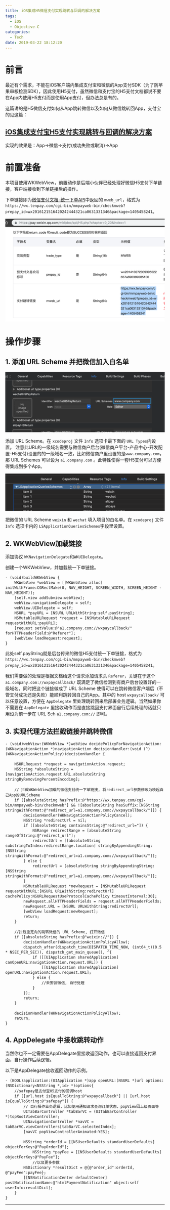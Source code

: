 ```yaml
---
title: iOS集成H5微信支付实现跳转与回调的解决方案
tags:
  - iOS
  - Objective-C
categories:
  - Tech
date: 2019-03-22 18:12:20
---
```

# 前言

最近有个需求，不能在iOS客户端内集成支付宝和微信的App支付SDK（为了防苹果审核检测SDK），因此使用H5支付，虽然微信和支付宝的H5支付文档都说不要在App内使用H5支付而是使用App支付，但办法总是有的。

这篇讲的是H5微信支付如何从App跳转微信以及如何从微信跳转回App，支付宝的见这篇：

## [iOS集成支付宝H5支付实现跳转与回调的解决方案](https://paaatrick.com/ios-wxpay-h5-solution/)

实现的效果是：App→微信→支付(成功失败或取消)→App


<!-- more -->

# 前置准备

本项目使用WKWebView，前置动作是后端小伙伴已经处理好微信H5支付下单链接，客户端接收到下单链接后的操作。

下单链接即为[微信支付文档-统一下单API](https://pay.weixin.qq.com/wiki/doc/api/H5.php?chapter=9_20&index=1)中返回的 `mweb_url`，格式为 `https://wx.tenpay.com/cgi-bin/mmpayweb-bin/checkmweb?prepay_id=wx2016121516420242444321ca0631331346&package=1405458241`。

![](https://raw.githubusercontent.com/Fongim/personal_blog_image/master/image/20190322180048.png)


# 操作步骤

## 1. 添加 URL Scheme 并把微信加入白名单

![](https://raw.githubusercontent.com/Fongim/personal_blog_image/master/image/20190322175422.png)

添加 URL Scheme。在 `xcodeproj` 文件 `Info` 选项卡最下面的 `URL Types`内设置。 注意此URL的一级域名需要与微信商户后台(微信商户平台-产品中心-开发配置-H5支付)设置的的一级域名一致，比如微信商户里设置的是`www.company.com`，那 URL Schemes 可以设为 `a1.company.com` 。此特性使得一套H5支付可以方便得集成到多个App。

![](https://raw.githubusercontent.com/Fongim/personal_blog_image/master/image/20190322175420.png)

把微信的 URL Scheme `weixin` 和 `wechat` 填入项目的白名单。在 `xcodeproj` 文件 `Info` 选项卡内的 `LSApplicationQueriesSchemes`字段里设置。


## 2. WKWebView加载链接

添加协议 `WKNavigationDelegate`和`WKUIDelegate`。

创建一个WKWebView，并加载统一下单链接。

```objc
- (void)buildWKWebView {
    WKWebView *webView = [[WKWebView alloc] initWithFrame:CGRectMake(0, NAV_HEIGHT, SCREEN_WIDTH, SCREEN_HEIGHT - NAV_HEIGHT)];
    [self.view addSubview:webView];
    webView.navigationDelegate = self;
    webView.UIDelegate = self;
    NSURL *payURL = [NSURL URLWithString:self.payString];
    NSMutableURLRequest *request = [NSMutableURLRequest requestWithURL:payURL];
    [request setValue:@"a1.company.com://wxpaycallback/" forHTTPHeaderField:@"Referer"];
    [webView loadRequest:request];
}
```

此处self.payString就是后台传来的微信H5支付统一下单链接，格式为 `https://wx.tenpay.com/cgi-bin/mmpayweb-bin/checkmweb?prepay_id=wx2016121516420242444321ca0631331346&package=1405458241`。

我们需要做的处理是根据文档给这个请求添加请求头 `Referer`，关键在于这个 `a1.company.com://wxpaycallback/` 既满足了微信检测到有商户后台设置好的一级域名，同时把这个链接做成了 URL Scheme 使得可以在跳转微信客户端后（不管支付成功还是失败）能顺利跳转回自己的App。其中的 host `wxpaycallback/` 可以任意设置，方便在 `AppDelegate` 里处理跳转回来后部署业务逻辑。当然如果你不需要在 `AppDelegate` 里接收动作而是直接跳回支付界面自行后续处理的话就只用设为前一步在 URL Sch `a1.company.com://` 即可。


## 3. 实现代理方法拦截链接并跳转微信
```objc
- (void)webView:(WKWebView *)webView decidePolicyForNavigationAction:(WKNavigationAction *)navigationAction decisionHandler:(void (^)(WKNavigationActionPolicy))decisionHandler {
    
    NSURLRequest *request = navigationAction.request;
    NSString *absoluteString = [navigationAction.request.URL.absoluteString stringByRemovingPercentEncoding];
    
    // 拦截WKWebView加载的微信支付统一下单链接, 将redirect_url参数修改为唤起自己App的URLScheme
    if ([absoluteString hasPrefix:@"https://wx.tenpay.com/cgi-bin/mmpayweb-bin/checkmweb"] && ![absoluteString hasSuffix:[NSString stringWithFormat:@"redirect_url=a1.company.com://wxpaycallback/"]]) {
        decisionHandler(WKNavigationActionPolicyCancel);
        NSString *redirectUrl = nil;
        if ([absoluteString containsString:@"redirect_url="]) {
            NSRange redirectRange = [absoluteString rangeOfString:@"redirect_url"];
            redirectUrl = [[absoluteString substringToIndex:redirectRange.location] stringByAppendingString:[NSString stringWithFormat:@"redirect_url=a1.company.com://wxpaycallback/"]];
        } else {
            redirectUrl = [absoluteString stringByAppendingString:[NSString stringWithFormat:@"redirect_url=a1.company.com://wxpaycallback/"]];
        }
        NSMutableURLRequest *newRequest = [NSMutableURLRequest requestWithURL:[NSURL URLWithString:redirectUrl] cachePolicy:NSURLRequestUseProtocolCachePolicy timeoutInterval:30];
        newRequest.allHTTPHeaderFields = request.allHTTPHeaderFields;
        newRequest.URL = [NSURL URLWithString:redirectUrl];
        [webView loadRequest:newRequest];
        return;
    }
    
    //拦截重定向的跳转微信的 URL Scheme, 打开微信
    if ([absoluteString hasPrefix:@"weixin://"]) {
        decisionHandler(WKNavigationActionPolicyAllow);
        dispatch_after(dispatch_time(DISPATCH_TIME_NOW, (int64_t)(0.5 * NSEC_PER_SEC)), dispatch_get_main_queue(), ^{
            if ([[UIApplication sharedApplication] canOpenURL:navigationAction.request.URL]) {
                [[UIApplication sharedApplication] openURL:navigationAction.request.URL];
            } else {
                //未安装微信, 自行处理
            }
        });
        return;
    }
    
    decisionHandler(WKNavigationActionPolicyAllow);
    return;
}
```


## 4. AppDelegate 中接收跳转动作

当然你也不一定需要在AppDelegate里接收返回动作，也可以直接返回支付界面，自行操作后续逻辑。

以下是AppDelegate接收返回动作的示例。

```objc
- (BOOL)application:(UIApplication *)app openURL:(NSURL *)url options:(NSDictionary<NSString *,id> *)options{
    //safepay是支付宝H5支付的回调host
    if ([url.host isEqualToString:@"wxpaycallback"] || [url.host isEqualToString:@"safepay"]) {
        // 自行操作业务逻辑，比如使用通知请求查询订单状态，popView回上级页面等
        UITabBarController *tabBarVC = (UITabBarController *)topRootViewController;
        UINavigationController *navVC = tabBarVC.viewControllers[tabBarVC.selectedIndex];
        [navVC popViewControllerAnimated:YES];
        
        NSString *orderId = [[NSUserDefaults standardUserDefaults] objectForKey:@"PayOrderId"];
            NSString *payFee = [[NSUserDefaults standardUserDefaults] objectForKey:@"PayFee"];
            //以及更多参数
        NSDictionary *resultDict = @{@"order_id":orderId, @"payFee":payFee};
        [[NSNotificationCenter defaultCenter] postNotificationName:@"htmlPaymentNotification" object:self userInfo:resultDict];
    }
}
```

---